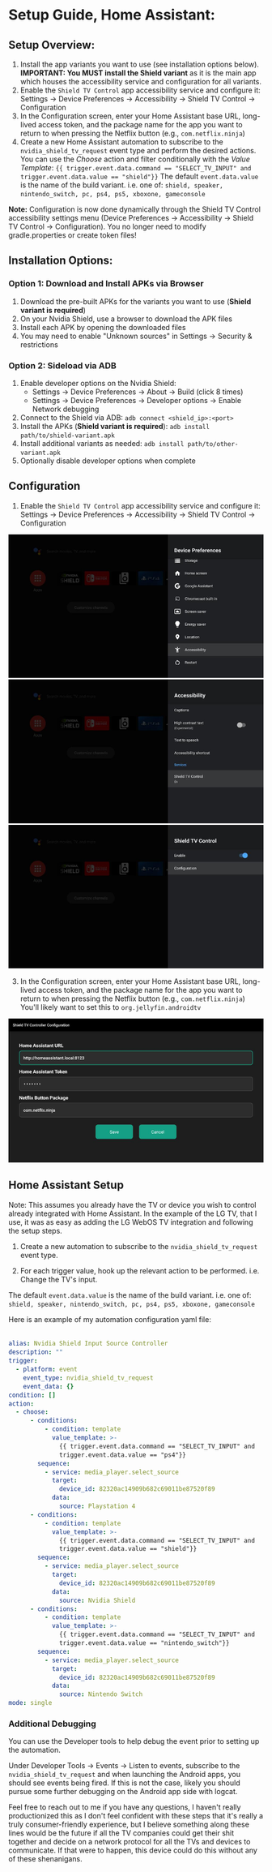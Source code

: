 # Setup Guide, Home Assistant:

## Setup Overview:
1. Install the app variants you want to use (see installation options below). **IMPORTANT: You MUST install the Shield variant** as it is the main app which houses the accessibility service and configuration for all variants.
2. Enable the `Shield TV Control` app accessibility service and configure it: Settings → Device Preferences → Accessibility → Shield TV Control → Configuration
3. In the Configuration screen, enter your Home Assistant base URL, long-lived access token, and the package name for the app you want to return to when pressing the Netflix button (e.g., `com.netflix.ninja`)
4. Create a new Home Assistant automation to subscribe to the `nvidia_shield_tv_request` event type and perform the desired actions. You can use the *Choose* action and filter conditionally with the *Value Template*: `{{ trigger.event.data.command == "SELECT_TV_INPUT" and trigger.event.data.value == "shield"}}`
The default `event.data.value` is the name of the build variant. i.e. one of:
`shield, speaker, nintendo_switch, pc, ps4, ps5, xboxone, gameconsole`

**Note:** Configuration is now done dynamically through the Shield TV Control accessibility settings menu (Device Preferences → Accessibility → Shield TV Control → Configuration). You no longer need to modify gradle.properties or create token files!

## Installation Options:

### Option 1: Download and Install APKs via Browser
1. Download the pre-built APKs for the variants you want to use (**Shield variant is required**)
2. On your Nvidia Shield, use a browser to download the APK files
3. Install each APK by opening the downloaded files
4. You may need to enable "Unknown sources" in Settings → Security & restrictions

### Option 2: Sideload via ADB
1. Enable developer options on the Nvidia Shield:
   - Settings → Device Preferences → About → Build (click 8 times)
   - Settings → Device Preferences → Developer options → Enable Network debugging
2. Connect to the Shield via ADB: `adb connect <shield_ip>:<port>`
3. Install the APKs (**Shield variant is required**): `adb install path/to/shield-variant.apk`
4. Install additional variants as needed: `adb install path/to/other-variant.apk`
5. Optionally disable developer options when complete

## Configuration

1. Enable the `Shield TV Control` app accessibility service and configure it: Settings → Device Preferences → Accessibility → Shield TV Control → Configuration

![Finding Accessibility Menu](./screenshots/configuration-1-menu-finding-accessibility.jpg?raw=true "Finding Accessibility Menu")
![Finding App in Accessibility Menu](./screenshots/configuration-2-menu-finding-app.jpg?raw=true "Finding App Accessibility in Accessibility Menu")
![Shield Accessibility Options](./screenshots/configuration-3-menu-accessibility-options.jpg?raw=true "Shield Accessibility Options")

3. In the Configuration screen, enter your Home Assistant base URL, long-lived access token, and the package name for the app you want to return to when pressing the Netflix button (e.g., `com.netflix.ninja`) You'll likely want to set this to `org.jellyfin.androidtv`

![Configuration Screen](./screenshots/configuration-4-configuration-screen.jpg?raw=true "Configuration Screen")

## Home Assistant Setup

Note:
This assumes you already have the TV or device you wish to control already integrated with Home Assistant. In the example of the LG TV, that I use, it was as easy as adding the LG WebOS TV integration and following the setup steps.

1. Create a new automation to subscribe to the `nvidia_shield_tv_request` event type.
 
2. For each trigger value, hook up the relevant action to be performed. i.e. Change the TV's input.
 
The default `event.data.value` is the name of the build variant. i.e. one of:
`shield, speaker, nintendo_switch, pc, ps4, ps5, xboxone, gameconsole`

Here is an example of my automation configuration yaml file:
```yaml

alias: Nvidia Shield Input Source Controller
description: ""
trigger:
  - platform: event
    event_type: nvidia_shield_tv_request
    event_data: {}
condition: []
action:
  - choose:
      - conditions:
          - condition: template
            value_template: >-
              {{ trigger.event.data.command == "SELECT_TV_INPUT" and
              trigger.event.data.value == "ps4"}}
        sequence:
          - service: media_player.select_source
            target:
              device_id: 82320ac14909b682c69011be87520f89
            data:
              source: Playstation 4
      - conditions:
          - condition: template
            value_template: >-
              {{ trigger.event.data.command == "SELECT_TV_INPUT" and
              trigger.event.data.value == "shield"}}
        sequence:
          - service: media_player.select_source
            target:
              device_id: 82320ac14909b682c69011be87520f89
            data:
              source: Nvidia Shield
      - conditions:
          - condition: template
            value_template: >-
              {{ trigger.event.data.command == "SELECT_TV_INPUT" and
              trigger.event.data.value == "nintendo_switch"}}
        sequence:
          - service: media_player.select_source
            target:
              device_id: 82320ac14909b682c69011be87520f89
            data:
              source: Nintendo Switch
mode: single
```


### Additional Debugging

You can use the Developer tools to help debug the event prior to setting up the automation.

Under Developer Tools → Events → Listen to events, subscribe to the `nvidia_shield_tv_request` and when launching the Android apps, you should see events being fired.
If this is not the case, likely you should pursue some further debugging on the Android app side with logcat.


Feel free to reach out to me if you have any questions, I haven't really productionized this as I don't feel confident with these steps that it's really a truly consumer-friendly experience, but I believe something along these lines would be the future if all the TV companies could get their shit together and decide on a network protocol for all the TVs and devices to communicate. If that were to happen, this device could do this without any of these shenanigans.



